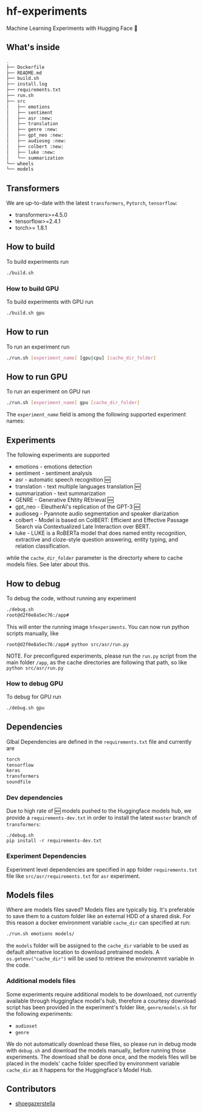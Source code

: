 # hf-experiments
Machine Learning Experiments with Hugging Face 🤗

## What's inside

```bash
.
├── Dockerfile
├── README.md
├── build.sh
├── install.log
├── requirements.txt
├── run.sh
├── src
│   ├── emotions
│   ├── sentiment
│   ├── asr :new:
│   ├── translation
│   ├── genre :new:
│   ├── gpt_neo :new:
│   ├── audioseg :new:
│   ├── colbert :new:
│   ├── luke :new:
│   └── summarization
└── wheels
└── models
```

## Transformers
We are up-to-date with the latest `transformers`, `Pytorch`, `tensorflow`:

- transformers>=4.5.0
- tensorflow>=2.4.1
- torch>= 1.8.1

## How to build
To build experiments run
```bash
./build.sh
```

### How to build GPU
To build experiments with GPU run
```bash
./build.sh gpu
```

## How to run
To run an experiment run
```bash
./run.sh [experiment_name] [gpu|cpu] [cache_dir_folder]
```

## How to run GPU
To run an experiment on GPU run
```bash
./run.sh [experiment_name] gpu [cache_dir_folder]
```

The `experiment_name` field is among the following supported experiment names:

## Experiments
The following experiments are supported
- emotions - emotions detection
- sentiment - sentiment analysis
- asr - automatic speech recognition :new:
- translation - text multiple languages translation :new:
- summarization - text summarization
- GENRE - Generative ENtity REtrieval :new:
- gpt_neo - EleutherAI's replication of the GPT-3 :new:
- audioseg - Pyannote audio segmentation and speaker diarization
- colbert - Model is based on ColBERT: Efficient and Effective Passage Search via Contextualized Late Interaction over BERT. 
- luke - LUKE is a RoBERTa model that does named entity recognition, extractive and cloze-style question answering, entity typing, and relation classification.

while the `cache_dir_folder` parameter is the directorty where to cache models files. See later about this.

## How to debug
To debug the code, without running any experiment
```bash
./debug.sh
root@d2f0e8a5ec76:/app# 
```
This will enter the running image `hfexperiments`. You can now run python scripts manually, like

```
root@d2f0e8a5ec76:/app# python src/asr/run.py
```

NOTE.
For preconfigured experiments, please run the `run.py` script from the main folder `/app`, as the cache directories are following that path, so like `python src/asr/run.py`

### How to debug GPU
To debug for GPU run
```bash
./debug.sh gpu
```

## Dependencies
Glbal Dependencies are defined in the `requirements.txt` file and currently are

```bash
torch
tensorflow
keras
transformers
soundfile
```

### Dev dependencies
Due to high rate of :new: models pushed to the Huggingface models hub, we provide a `requirements-dev.txt` in order to install the latest `master` branch of `transformers`:

```
./debug.sh
pip install -r requirements-dev.txt
```

### Experiment Dependencies
Experiment level dependencies are specified in app folder `requirements.txt` file like `src/asr/requirements.txt` for `asr` experiment.

## Models files
Where are models files saved? Models files are typically big. It's preferable to save them to a custom folder like an external HDD of a shared disk. For this reason a docker environment variable `cache_dir` can specified at run:

```bash
./run.sh emotions models/
```

the `models` folder will be assigned to the `cache_dir` variable to be used as default alternative location to download pretrained models. A `os.getenv("cache_dir")` will be used to retrieve the environemnt variable in the code.

### Additional models files
Some experiments require additional models to be downloaed, not currently available through Huggingface model's hub, therefore a courtesy download script has been provided in the experiment's folder like, `genre/models.sh` for the following experiments:

- `audioset`
- `genre`

We do not automatically download these files, so please run in debug mode with `debug.sh` and download the models manually, before running those experiments. The download shall be done once, and the models files will be placed in the models' cache folder specified by environment variable `cache_dir` as it happens for the Huggingface's Model Hub.

## Contributors

- [shoegazerstella](https://github.com/shoegazerstella)
